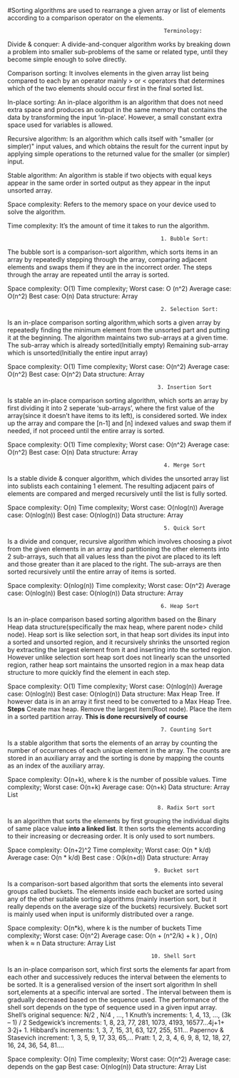 #Sorting algorithms are used to rearrange a given array or list of elements according to a comparison operator on the elements.
                                                     
                                                     Terminology:
                                                     
Divide & conquer: A divide-and-conquer algorithm works by breaking down a problem into smaller sub-problems of the same or related type, until they become simple enough to solve directly.

Comparison sorting: It involves elements in the given array list being compared to each by an operator mainly > or < operators that determines which of the two elements should occur first in the final sorted list.

In-place sorting: An in-place algorithm is an algorithm that does not need extra space and produces an output in the same memory that contains the data by transforming the input ‘in-place’. However, a small constant extra space used for variables is allowed.

Recursive algorithm: Is an algorithm which calls itself with "smaller (or simpler)" input values, and which obtains the result for the current input by applying simple operations to the returned value for the smaller (or simpler) input.

Stable algorithm: An algorithm is stable if two objects with equal keys appear in the same order in sorted output as they appear in the input unsorted array.

Space complexity: Refers to the memory space on your device used to solve the algorithm.

Time complexity: It’s the amount of time it takes to run the algorithm.

                                                    1. Bubble Sort:
                                                    

The bubble sort is a comparison-sort algorithm, which sorts items in an array by repeatedly stepping through the array, comparing adjacent elements and swaps them if they are in the incorrect order. The steps through the array are repeated until the array is sorted.


Space complexity: O(1)
Time complexity; Worst case: O (n^2)
            Average case: O(n^2)
            Best case: O(n)
Data structure: Array

                                                    2. Selection Sort:
                                                    

Is an in-place comparison sorting algorithm,which sorts a given array by repeatedly finding the minimum element from the unsorted part and putting it at the beginning. The algorithm maintains two sub-arrays at a given time.
The sub-array which is already sorted(Initially empty)
Remaining sub-array which is unsorted(Initially the entire input array)


Space complexity: O(1)
Time complexity; Worst case: O(n^2)
            Average case: O(n^2)
            Best case: O(n^2)
Data structure: Array
                                            
                                                   3. Insertion Sort
                                                    
                                                    
Is stable an in-place comparison sorting algorithm, which sorts an array by first dividing it into 2 seperate ‘sub-arrays’, where the first value of the array(since it doesn’t have items to its left), is considered sorted. We index up the array and compare the [n-1] and [n] indexed values and swap them if needed, if not proceed until the entire array is sorted.


Space complexity: O(1)
Time complexity; Worst case: O(n^2)
            Average case: O(n^2)
            Best case: O(n)
Data structure: Array

                                                     4. Merge Sort    
                                                     
                                                     
Is a stable divide & conquer algorithm, which divides the unsorted array list into sublists each containing 1 element. The resulting adjacent pairs of elements are compared and merged recursively until the list is fully sorted.


Space complexity: O(n)
Time complexity; Worst case: O(nlog(n))
            Average case: O(nlog(n))
            Best case: O(nlog(n))
Data structure: Array

                                                     5. Quick Sort
                                                     
                                                     
Is a divide and conquer, recursive algorithm which involves choosing a pivot from the given elements in an array and partitioning the other elements into 2 sub-arrays, such that all values less than the pivot are placed to its left and those greater than it are placed to the right. The sub-arrays are then sorted recursively until the entire array of items is sorted.


Space complexity: O(nlog(n))
Time complexity; Worst case: O(n^2)
            Average case: O(nlog(n))
            Best case: O(nlog(n))
Data structure: Array

                                                    6. Heap Sort
                                                    
                                                    
Is an in-place comparison based sorting algorithm based on the Binary Heap data structure(specifically the max heap, where parent  node> child node). Heap sort is like selection sort, in that heap sort divides its input into a sorted and unsorted region, and it recursively shrinks the unsorted region by extracting the largest element from it and inserting into the sorted region. However unlike selection sort heap sort does not linearly scan the unsorted region, rather heap sort maintains the unsorted region in a max heap data structure to more quickly find the element in each step.


Space complexity: O(1)
Time complexity; Worst case: O(nlog(n))
            Average case: O(nlog(n))
            Best case: O(nlog(n))
Data structure: Max Heap Tree. If however data is in an array it first need to be converted to a Max Heap Tree.
**Steps**
Create max heap.
Remove the largest item(Root node).
Place the item in a sorted partition array.
**This is done recursively of course**

                                                    7. Counting Sort
                                                    
Is a stable algorithm that sorts the elements of an array by counting the number of occurrences of each unique element in the array. The counts are stored in an auxiliary array and the sorting is done by mapping the counts as an index of the auxiliary array.


Space complexity: O(n+k), where k is the number of possible values.
Time complexity; Worst case: O(n+k)
            Average case: O(n+k)
Data structure: Array List                                                    
                                                    
                                                    
                                                   8. Radix Sort sort
                                                   
                                                   
Is an algorithm that sorts the elements by first grouping the individual digits of same place value **into a linked list**. It then sorts the elements according to their increasing or decreasing order. It is only used to sort numbers.


Space complexity: O(n+2)^2
Time complexity; Worst case: O(n * k/d)
            Average case: O(n * k/d)
            Best case : O(k(n+d))
Data structure: Array
 

                                                  9. Bucket sort
                                                 
                                                 
Is a comparison-sort based algorithm that sorts the elements into several groups called buckets. The elements inside each bucket are sorted using any of the other suitable sorting algorithms (mainly insertion sort, but it really depends on the average size of the buckets) recursively. Bucket sort is mainly used when input is uniformly distributed over a range.


Space complexity: O(n*k), where k is the number of buckets
Time complexity; Worst case: O(n^2)
            Average case: O(n + (n^2/k) + k ) , O(n) when k ≈ n
Data structure: Array List

                                                 10. Shell Sort
                                              
                                              
Is an in-place comparison sort, which first sorts the elements far apart from each other and successively reduces the interval between the elements to be sorted. It is a generalised version of the insert sort algorithm
In shell sort,elements at a specific interval are sorted . The interval between them is gradually decreased based on the sequence used. The performance of the shell sort depends on the type of sequence used in a given input array.
Shell’s original sequence: N/2 , N/4 , …, 1
Knuth’s increments: 1, 4, 13, …, (3k – 1) / 2
Sedgewick’s increments: 1, 8, 23, 77, 281, 1073, 4193, 16577...4j+1+ 3·2j+ 1.
Hibbard’s increments: 1, 3, 7, 15, 31, 63, 127, 255, 511…
Papernov & Stasevich increment: 1, 3, 5, 9, 17, 33, 65,...
Pratt: 1, 2, 3, 4, 6, 9, 8, 12, 18, 27, 16, 24, 36, 54, 81....


Space complexity: O(n)
Time complexity; Worst case: O(n^2)
            Average case: depends on the gap
Best case: O(nlog(n))
Data structure: Array List
                                  
